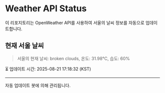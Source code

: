 
# Weather API Status

이 리포지토리는 OpenWeather API를 사용하여 서울의 날씨 정보를 자동으로 업데이트합니다.

## 현재 서울 날씨
> 서울의 현재 날씨: broken clouds, 온도: 31.98°C, 습도: 60%

⏳ 업데이트 시간: 2025-08-21 17:18:32 (KST)

---
자동 업데이트 봇에 의해 관리됩니다.

